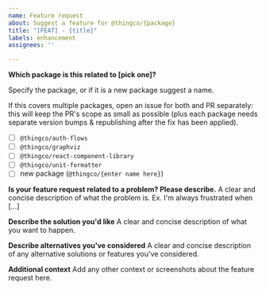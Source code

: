 ```yaml
---
name: Feature request
about: Suggest a feature for @thingco/{package}
title: "[FEAT] - {title}"
labels: enhancement
assignees: ''

---
```


**Which package is this related to [pick one]?**

Specify the package, or if it is a new package suggest a name.

If this covers multiple packages, open an issue for both and PR separately: this will keep the PR's scope as small as possible (plus each package needs separate version bumps & republishing after the fix has been applied).

- [ ] `@thingco/auth-flows`
- [ ] `@thingco/graphviz`
- [ ] `@thingco/react-component-library`
- [ ] `@thingco/unit-formatter`
- [ ] new package (`@thingco/{enter name here}`) 

**Is your feature request related to a problem? Please describe.**
A clear and concise description of what the problem is. Ex. I'm always frustrated when [...]

**Describe the solution you'd like**
A clear and concise description of what you want to happen.

**Describe alternatives you've considered**
A clear and concise description of any alternative solutions or features you've considered.

**Additional context**
Add any other context or screenshots about the feature request here.
